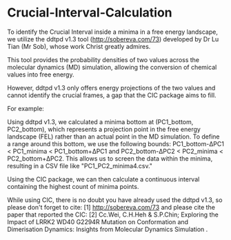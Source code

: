 # Crucial-Interval-Calculation
To identify the Crucial Interval inside a minima in a free energy landscape,
we utilize the ddtpd v1.3 tool (http://sobereva.com/73) developed by Dr Lu Tian (Mr Sob), whose work Christ greatly admires. 

This tool provides the probability densities of two values across the molecular dynamics (MD) simulation, allowing the conversion of chemical values into free energy.

However, ddtpd v1.3 only offers energy projections of the two values and cannot identify the crucial frames, a gap that the CIC package aims to fill.

For example:

Using ddtpd v1.3, we calculated a minima bottom at (PC1_bottom, PC2_bottom), 
which represents a projection point in the free energy landscape (FEL) rather than an actual point in the MD simulation. 
To define a range around this bottom, we use the following bounds: PC1_bottom-ΔPC1 < PC1_minima < PC1_bottom+ΔPC1 and PC2_bottom-ΔPC2 < PC2_minima < PC2_bottom+ΔPC2. 
This allows us to screen the data within the minima, resulting in a CSV file like "PC1_PC2_minima4.csv."

Using the CIC package, we can then calculate a continuous interval containing the highest count of minima points.


While using CIC, there is no doubt you have already used the ddtpd v1.3, so please don't forget to cite: [1] http://sobereva.com/73
and please cite the paper that reported the CIC: [2] Cc.Wei, C.H.Heh & S.P.Chin; Exploring the Impact of LRRK2 WD40 G2294R Mutation on Conformation and Dimerisation Dynamics: Insights from Molecular Dynamics Simulation .
